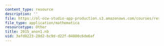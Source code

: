 ```yaml
---
content_type: resource
description: ''
file: https://ol-ocw-studio-app-production.s3.amazonaws.com/courses/res-3-004-visualizing-materials-science-fall-2017/3afd822328d2bc9dd22f04880c6de6af_2015_anon1.nb
file_type: application/mathematica
resourcetype: Other
title: 2015_anon1.nb
uid: 3afd8223-28d2-bc9d-d22f-04880c6de6af
---
```

